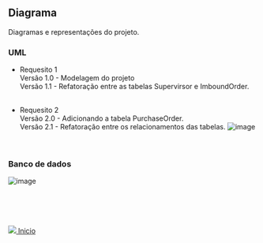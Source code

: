 ## Diagrama
Diagramas e representações do projeto.

### UML

- Requesito 1 <br>
Versão 1.0 - Modelagem do projeto <br>
Versão 1.1 - Refatoração entre as tabelas Supervirsor e ImboundOrder. <br><br>

- Requesito 2 <br>
Versão 2.0 - Adicionando a tabela PurchaseOrder. <br>
Versão 2.1 - Refatoração entre os relacionamentos das tabelas.
![image](https://user-images.githubusercontent.com/58067780/185000402-545a9214-4640-48f2-9c1e-93eada44ae6a.png)
<br><br><br>



### Banco de dados
![image](https://user-images.githubusercontent.com/58067780/185000428-b04a0afe-e3f4-4746-b218-3ec7fb8c1a27.png)





<br><br><br><br>
<img src="https://img.icons8.com/ios/20/000000/login-rounded.png"/>[ Inicio](https://github.com/Vila-java/Projeto_Integrador)
